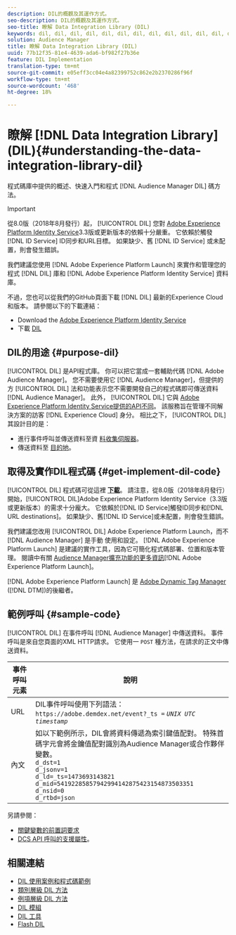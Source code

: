 ```yaml
---
description: DIL的概觀及其運作方式。
seo-description: DIL的概觀及其運作方式。
seo-title: 瞭解 Data Integration Library (DIL)
keywords: dil, dil, dil, dil, dil, dil, dil, dil, dil, dil, dil, dil, dil, dil, dil, dil, dil, dil, dil, dil, dil, dil, dil, dil, dil, dil, dil, dil, dil, dil, dil, dil, dil, dil,
solution: Audience Manager
title: 瞭解 Data Integration Library (DIL)
uuid: 77b12f35-81e4-4639-ada6-bf982f27b36e
feature: DIL Implementation
translation-type: tm+mt
source-git-commit: e05eff3cc04e4a82399752c862e2b2370286f96f
workflow-type: tm+mt
source-wordcount: '468'
ht-degree: 18%

---
```



# 瞭解 [!DNL Data Integration Library] (DIL){#understanding-the-data-integration-library-dil}

程式碼庫中提供的概述、快速入門和程式 [!DNL Audience Manager DIL] 碼方法。

>[!IMPORTANT]
>
>從8.0版（2018年8月發行）起， [!UICONTROL DIL] 您對 [Adobe Experience Platform Identity Service](https://docs.adobe.com/content/help/zh-Hant/id-service/using/home.translate.html)3.3版或更新版本的依賴十分嚴重。 它依賴於觸發 [!DNL ID Service] ID同步和URL目標。 如果缺少、舊 [!DNL ID Service] 或未配置，則會發生錯誤。
>
>我們建議您使用 [!DNL Adobe Experience Platform Launch] 來實作和管理您的程式 [!DNL DIL] 庫和 [!DNL Adobe Experience Platform Identity Service] 資料庫。

不過，您也可以從我們的GitHub頁面下載 [!DNL DIL] 最新的Experience Cloud和版本。 請參閱以下的下載連結：

* Download the [Adobe Experience Platform Identity Service](https://github.com/Adobe-Marketing-Cloud/id-service/releases)
* 下載 [DIL](https://github.com/Adobe-Marketing-Cloud/dil/releases)

## DIL的用途 {#purpose-dil}

[!UICONTROL DIL] 是API程式庫。 你可以把它當成一套輔助代碼 [!DNL Adobe Audience Manager]。 您不需要使用它 [!DNL Audience Manager]，但提供的方 [!UICONTROL DIL] 法和功能表示您不需要開發自己的程式碼即可傳送資料 [!DNL Audience Manager]。 此外， [!UICONTROL DIL] 它與 [Adobe Experience Platform Identity Service提供的API不同](https://docs.adobe.com/content/help/zh-Hant/id-service/using/home.translate.html)。 該服務旨在管理不同解決方案的訪客 [!DNL Experience Cloud] 身分。 相比之下， [!UICONTROL DIL] 其設計目的是：

* 進行事件呼叫並傳送資料至資 [料收集伺服器](../reference/system-components/components-data-collection.md)。
* 傳送資料至 [目的地](../features/destinations/destinations.md)。

## 取得及實作DIL程式碼 {#get-implement-dil-code}

[!UICONTROL DIL] 程式碼可從這裡 **[下載](https://github.com/Adobe-Marketing-Cloud/dil/releases)**。 請注意，從8.0版（2018年8月發行）開始，[!UICONTROL DIL]Adobe Experience Platform Identity Service[](https://docs.adobe.com/content/help/zh-Hant/id-service/using/home.translate.html)（3.3版或更新版本）的需求十分龐大。 它依賴於[!DNL ID Service]觸發ID同步和[!DNL URL destinations]。 如果缺少、舊[!DNL ID Service]或未配置，則會發生錯誤。

我們建議您改用 [!UICONTROL DIL] Adobe Experience Platform Launch，而不 [!DNL Audience Manager] 是手動 [](https://docs.adobelaunch.com/) 使用和設定。 [!DNL Adobe Experience Platform Launch] 是建議的實作工具，因為它可簡化程式碼部署、位置和版本管理。 閱讀中有關 [Audience Manager擴充功能的更多資訊](https://docs.adobelaunch.com/extension-reference/web/adobe-audience-manager-extension)[!DNL Adobe Experience Platform Launch]。

[!DNL Adobe Experience Platform Launch] 是 [Adobe Dynamic Tag Manager](https://docs.adobe.com/content/help/en/dtm/using/c-overview.html) ([!DNL DTM])的後繼者。

## 範例呼叫 {#sample-code}

[!UICONTROL DIL] 在事件呼叫 [!DNL Audience Manager] 中傳送資料。 事件呼叫是來自您頁面的XML HTTP請求。 它使用一 `POST` 種方法，在請求的正文中傳送資料。

| 事件呼叫元素 | 說明 |
|--- |--- |
| URL | DIL事件呼叫使用下列語法： `https://adobe.demdex.net/event?_ts =` *`UNIX UTC timestamp`* |
| 內文 | 如以下範例所示，DIL會將資料傳遞為索引鍵值配對。 特殊首碼字元會將金鑰值配對識別為Audience Manager或合作夥伴變數。<br>`d_dst=1`<br>`d_jsonv=1`<br>`d_ld=_ts=1473693143821`<br>`d_mid=54192285857942994142875423154873503351`<br>`d_nsid=0`<br>`d_rtbd=json`<br> |

另請參閱：
* [關鍵變數的前置詞要求](../features/traits/trait-variable-prefixes.md)
* [DCS API 呼叫的支援屬性](../api/dcs-intro/dcs-api-reference/dcs-keys.md)。

## 相關連結

* [DIL 使用案例和程式碼範例](/help/using/dil/dil-use-cases.md)
* [類別層級 DIL 方法](/help/using/dil/dil-class-overview/dil-start.md)
* [例項層級 DIL 方法](/help/using/dil/dil-instance-methods.md)
* [DIL 模組](/help/using/dil/dil-modules.md)
* [DIL 工具](/help/using/dil/dil-tools.md)
* [Flash DIL](/help/using/dil/dil-flash.md)